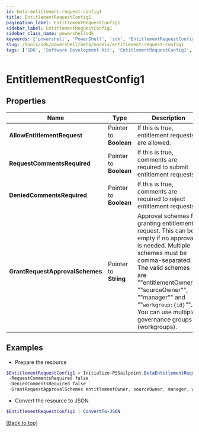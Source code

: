 ```yaml
---
id: beta-entitlement-request-config1
title: EntitlementRequestConfig1
pagination_label: EntitlementRequestConfig1
sidebar_label: EntitlementRequestConfig1
sidebar_class_name: powershellsdk
keywords: ['powershell', 'PowerShell', 'sdk', 'EntitlementRequestConfig1', 'BetaEntitlementRequestConfig1'] 
slug: /tools/sdk/powershell/beta/models/entitlement-request-config1
tags: ['SDK', 'Software Development Kit', 'EntitlementRequestConfig1', 'BetaEntitlementRequestConfig1']
---
```



# EntitlementRequestConfig1

## Properties

Name | Type | Description | Notes
------------ | ------------- | ------------- | -------------
**AllowEntitlementRequest** |  Pointer to **Boolean** | If this is true, entitlement requests are allowed. | [optional] [default to $false]
**RequestCommentsRequired** |  Pointer to **Boolean** | If this is true, comments are required to submit entitlement requests. | [optional] [default to $false]
**DeniedCommentsRequired** |  Pointer to **Boolean** | If this is true, comments are required to reject entitlement requests. | [optional] [default to $false]
**GrantRequestApprovalSchemes** |  Pointer to **String** | Approval schemes for granting entitlement request. This can be empty if no approval is needed. Multiple schemes must be comma-separated. The valid schemes are ""entitlementOwner"", ""sourceOwner"", ""manager"" and ""`workgroup:{id}`"". You can use multiple governance groups (workgroups).  | [optional] [default to "sourceOwner"]

## Examples

- Prepare the resource
```powershell
$EntitlementRequestConfig1 = Initialize-PSSailpoint.BetaEntitlementRequestConfig1  -AllowEntitlementRequest true `
 -RequestCommentsRequired false `
 -DeniedCommentsRequired false `
 -GrantRequestApprovalSchemes entitlementOwner, sourceOwner, manager, workgroup:2c918084660f45d6016617daa9210584
```

- Convert the resource to JSON
```powershell
$EntitlementRequestConfig1 | ConvertTo-JSON
```


[[Back to top]](#) 

